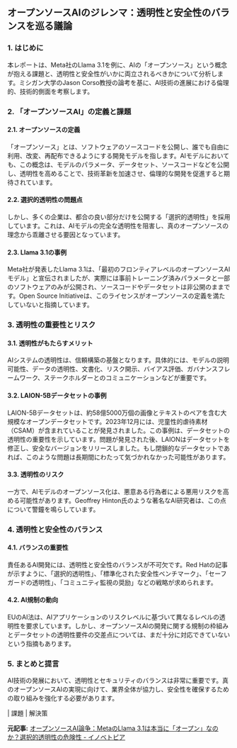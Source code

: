 ## オープンソースAIのジレンマ：透明性と安全性のバランスを巡る議論

### 1. はじめに

本レポートは、Meta社のLlama 3.1を例に、AIの「オープンソース」という概念が抱える課題と、透明性と安全性がいかに両立されるべきかについて分析します。ミシガン大学のJason Corso教授の論考を基に、AI技術の進展における倫理的、技術的側面を考察します。

### 2. 「オープンソースAI」の定義と課題

#### 2.1. オープンソースの定義

「オープンソース」とは、ソフトウェアのソースコードを公開し、誰でも自由に利用、改変、再配布できるようにする開発モデルを指します。AIモデルにおいても、この概念は、モデルのパラメータ、データセット、ソースコードなどを公開し、透明性を高めることで、技術革新を加速させ、倫理的な開発を促進すると期待されています。

#### 2.2. 選択的透明性の問題点

しかし、多くの企業は、都合の良い部分だけを公開する「選択的透明性」を採用しています。これは、AIモデルの完全な透明性を阻害し、真のオープンソースの理念から乖離させる要因となっています。

#### 2.3. Llama 3.1の事例

Meta社が発表したLlama 3.1は、「最初のフロンティアレベルのオープンソースAIモデル」と宣伝されましたが、実際には事前トレーニング済みパラメータと一部のソフトウェアのみが公開され、ソースコードやデータセットは非公開のままです。Open Source Initiativeは、このライセンスがオープンソースの定義を満たしていないと指摘しています。

### 3. 透明性の重要性とリスク

#### 3.1. 透明性がもたらすメリット

AIシステムの透明性は、信頼構築の基盤となります。具体的には、モデルの説明可能性、データの透明性、文書化、リスク開示、バイアス評価、ガバナンスフレームワーク、ステークホルダーとのコミュニケーションなどが重要です。

#### 3.2. LAION-5Bデータセットの事例

LAION-5Bデータセットは、約58億5000万個の画像とテキストのペアを含む大規模なオープンデータセットです。2023年12月には、児童性的虐待素材（CSAM）が含まれていることが発見されました。この事例は、データセットの透明性の重要性を示しています。問題が発見された後、LAIONはデータセットを修正し、安全なバージョンをリリースしました。もし閉鎖的なデータセットであれば、このような問題は長期間にわたって気づかれなかった可能性があります。

#### 3.3. 透明性のリスク

一方で、AIモデルのオープンソース化は、悪意ある行為者による悪用リスクを高める可能性があります。Geoffrey Hinton氏のような著名なAI研究者は、この点について警鐘を鳴らしています。

### 4. 透明性と安全性のバランス

#### 4.1. バランスの重要性

責任あるAI開発には、透明性と安全性のバランスが不可欠です。Red Hatの記事が示すように、「選択的透明性」、「標準化された安全性ベンチマーク」、「セーフガードの透明性」、「コミュニティ監視の奨励」などの戦略が求められます。

#### 4.2. AI規制の動向

EUのAI法は、AIアプリケーションのリスクレベルに基づいて異なるレベルの透明性を要求しています。しかし、オープンソースAIの開発に関する規制の枠組みとデータセットの透明性要件の交差点については、まだ十分に対応できていないという指摘もあります。

### 5. まとめと提言

AI技術の発展において、透明性とセキュリティのバランスは非常に重要です。真のオープンソースAIの実現に向けて、業界全体が協力し、安全性を確保するための取り組みを強化する必要があります。

| 課題 | 解決策 

**元記事:** [オープンソースAI論争：MetaのLlama 3.1は本当に「オープン」なのか？選択的透明性の危険性 - イノベトピア](https://innovatopia.jp/uncategorized/49933/)